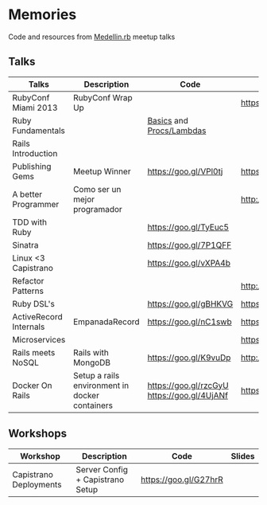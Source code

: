 # Memories
Code and resources from [Medellin.rb](http://www.meetup.com/medellin-rb/) meetup talks

## Talks

| Talks                    | Description                      | Code                  | Slides                |
|--------------------------|----------------------------------|-----------------------|-----------------------|
| RubyConf Miami 2013      |  RubyConf Wrap Up                |                       | https://goo.gl/ujB50t |
| Ruby Fundamentals        |                                  | [Basics](https://gist.github.com/orendon/15930c5c80c4f39a31f3) and [Procs/Lambdas](https://gist.github.com/orendon/15b824349975f1b1dafc)                        |                       |
| Rails Introduction       |                                  |                       |                       |
| Publishing Gems          | Meetup Winner                    | https://goo.gl/VPl0tj | https://goo.gl/y8xHEL |
| A better Programmer      | Como ser un mejor programador    |                       | http://goo.gl/iXrNmA  |
| TDD with Ruby            |                                  | https://goo.gl/TyEuc5 |                       |
| Sinatra                  |                                  | https://goo.gl/7P1QFF |                       |
| Linux <3 Capistrano      |                                  | https://goo.gl/vXPA4b |                       |
| Refactor Patterns        |                                  |                       | http://goo.gl/98QvUo  |
| Ruby DSL's               |                                  | https://goo.gl/gBHKVG | https://goo.gl/xGxLRZ |
| ActiveRecord Internals   | EmpanadaRecord                   | https://goo.gl/nC1swb | https://goo.gl/bVQ251 |
| Microservices            |                                  |                       | https://goo.gl/8dqgBc |
| Rails meets NoSQL        | Rails with MongoDB               | https://goo.gl/K9vuDp | http://goo.gl/qhi1A5  |
| Docker On Rails          | Setup a rails environment in docker containers | https://goo.gl/rzcGyU  https://goo.gl/4UjANf | https://goo.gl/acP81B |

## Workshops

| Workshop                 | Description                      | Code                  | Slides                |
|--------------------------|----------------------------------|-----------------------|-----------------------|
| Capistrano Deployments   | Server Config + Capistrano Setup | https://goo.gl/G27hrR |                       |
